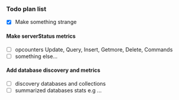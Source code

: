 ### Todo plan list
- [x] Make something strange
#### Make serverStatus metrics
- [ ] opcounters Update, Query, Insert, Getmore, Delete, Commands
- [ ] something else...
#### Add database discovery and metrics
- [ ] discovery databases and collections
- [ ] summarized databases stats e.g ...